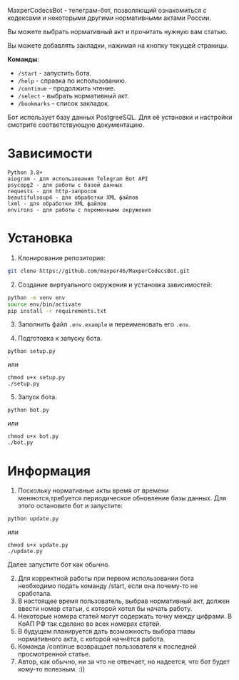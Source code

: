 MaxperCodecsBot - телеграм-бот, позволяющий ознакомиться с кодексами и некоторыми другими нормативными актами России.

Вы можете выбрать нормативный акт и прочитать нужную вам статью.

Вы можете добавлять закладки, нажимая на кнопку текущей страницы.

**Команды**:

 - `/start` - запустить бота.
 - `/help` - справка по использованию.
 - `/continue` - продолжить чтение.
 - `/select` - выбрать нормативный акт.
 - `/bookmarks` - список закладок.


Бот использует базу данных PostgreeSQL. Для её установки и настройки смотрите соответствующую документацию.

# Зависимости 

    Python 3.8+
    aiogram - для использования Telegram Bot API
    psycopg2 - для работы с базой данных
    requests - для http-запросов
    beautifulsoup4 - для обработки XML файлов
    lxml - для обработки XML файлов
    environs - для работы с переменными окружения

# Установка

1. Клонирование репозитория:

```bash
git clone https://github.com/maxper46/MaxperCodecsBot.git
```

2. Создание виртуального окружения и установка зависимостей:

```bash
python -m venv env
source env/bin/activate
pip install -r requirements.txt
```
3. Заполнить файл `.env.example` и переименовать его `.env`.

4. Подготовка к запуску бота.

```
python setup.py
```
или
```
chmod u+x setup.py
./setup.py
```
 
5. Запуск бота.
```
python bot.py
```
или
```
chmod u+x bot.py
./bot.py
```

# Информация

1. Поскольку нормативные акты время от времени меняются,требуется периодическое обновление базы данных.
Для этого остановите бот и запустите:
```
python update.py
```
или
```
chmod u+x update.py
./update.py
```
Далее запустите бот как обычно.

2. Для корректной работы при первом использовании бота необходимо подать команду /start, если она почему-то не сработала.
3. В настоящее время пользователь, выбрав нормативный акт, должен ввести номер статьи, с которой хотел бы начать работу.
4. Некоторые номера статей могут содержать точку между цифрами. В КоАП РФ так сделано во всех номерах статей.
5. В будущем планируется дать возможность выбора главы нормативного акта, с которой начнётся работа.
6. Команда /continue возвращает пользователя к последней просмотренной статье.
7. Автор, как обычно, ни за что не отвечает, но надеется, что бот будет кому-то полезным. :))
